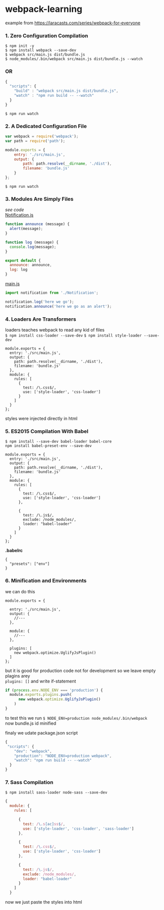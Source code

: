 # webpack-learning
example from https://laracasts.com/series/webpack-for-everyone  
### 1. Zero Configuration Compilation
`$ npm init -y`  
`$ npm install webpack --save-dev`  
`$ webpack src/main.js dist/bundle.js`  
`$ node_modules/.bin/webpack src/main.js dist/bundle.js --watch`  
### OR
```javascript
{
  "scripts": {
    "build" : "webpack src/main.js dist/bundle.js",
    "watch" : "npm run build -- --watch" 
  }
}
```
`$ npm run watch`
### 2. A Dedicated Configuration File
```javascript
var webpack = require('webpack');
var path = require('path');

module.exports = {
    entry: './src/main.js',
    output: {
        path: path.resolve(__dirname, './dist'),
        filename: 'bundle.js'
    }
};
```
`$ npm run watch`
### 3. Modules Are Simply Files
*see code*  
[Notification.js](https://github.com/val-fom/webpack-learning/blob/b1246b08dc664e6fe315118f9172a8ded5d20ba8/src/Notification.js)  
```javascript
function announce (message) {
  alert(message);
}

function log (message) {
  console.log(message);
}

export default {
  announce: announce,
  log: log
}
```
[main.js](https://github.com/val-fom/webpack-learning/blob/b1246b08dc664e6fe315118f9172a8ded5d20ba8/src/main.js)
```javascript
import notification from './Notification';

notification.log('here we go');
notification.announce('here we go as an alert');
```
### 4. Loaders Are Transformers
loaders teaches webpack to read any kid of files   
`$ npm install css-loader --save-dev`
`$ npm install style-loader --save-dev`

```jawascript
module.exports = {
  entry: './src/main.js',
  output: {
    path: path.resolve(__dirname, './dist'),
    filename: 'bundle.js'
  },
  module: {
    rules: [
      {
        test: /\.css$/,
        use: ['style-loader', 'css-loader']
      }
    ]
  }
};
```
styles were injected directly in html
### 5. ES2015 Compilation With Babel
`$ npm install --save-dev babel-loader babel-core`  
`npm install babel-preset-env --save-dev`  
```jawascript
module.exports = {
  entry: './src/main.js',
  output: {
    path: path.resolve(__dirname, './dist'),
    filename: 'bundle.js'
  },
  module: {
    rules: [
      {
        test: /\.css$/,
        use: ['style-loader', 'css-loader']
      },

      { 
        test: /\.js$/, 
        exclude: /node_modules/, 
        loader: "babel-loader"
      }
    ]
  }
};
```
**.babelrc**
```jawascript
{
  "presets": ["env"]
}
```
### 6. Minification and Environments
we can do this
```jawascript
module.exports = {

  entry: './src/main.js',
  output: {
    //---
  },

  module: {
    //---
  },

  plugins: [
    new webpack.optimize.UglifyJsPlugin()
  ]
};
```
but it is good for production code not for development
so we leave empty plagins arey   
  `plugins: []`
and write if-statement
```javascript
if (process.env.NODE_ENV === 'production') {
  module.exports.plugins.push(
      new webpack.optimize.UglifyJsPlugin()
    )
}
```
to test this we run
`$ NODE_ENV=production node_modules/.bin/webpack`  
now bundle.js id minified

finaly we udate package.json script
```javascript
{ 
 "scripts": {
    "dev": "webpack",
    "production": "NODE_ENV=production webpack",
    "watch": "npm run build -- --watch"
  }
}
```
### 7. Sass Compilation
`$ npm install sass-loader node-sass --save-dev`
```javascript
{
  module: {
    rules: [

      {
        test: /\.s[ac]ss$/,
        use: ['style-loader', 'css-loader', 'sass-loader']
      },

      {
        test: /\.css$/,
        use: ['style-loader', 'css-loader']
      },

      { 
        test: /\.js$/, 
        exclude: /node_modules/, 
        loader: "babel-loader"
      }
    ]
  }
```
now we just paste the styles into html
